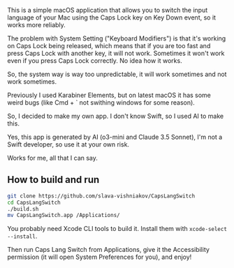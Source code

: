 This is a simple macOS application that allows you to switch the input language of your Mac using the Caps Lock key on Key Down event, so it works more reliably.

The problem with System Setting ("Keyboard Modifiers") is that it's working on Caps Lock being released, which means that if you are too fast and press Caps Lock with another key, it will not work. Sometimes it won't work even if you press Caps Lock correctly. No idea how it works.

So, the system way is way too unpredictable, it will work sometimes and not work sometimes.

Previously I used Karabiner Elements, but on latest macOS it has some weird bugs (like Cmd + ` not swithing windows for some reason).

So, I decided to make my own app. I don't know Swift, so I used AI to make this.

Yes, this app is generated by AI (o3-mini and Claude 3.5 Sonnet), I'm not a Swift developer, so use it at your own risk. 

Works for me, all that I can say.

## How to build and run

```bash
git clone https://github.com/slava-vishniakov/CapsLangSwitch
cd CapsLangSwitch
./build.sh
mv CapsLangSwitch.app /Applications/
```

You probably need Xcode CLI tools to build it. Install them with `xcode-select --install`.

Then run Caps Lang Switch from Applications, give it the Accessibility permission (it will open System Preferences for you), and enjoy!